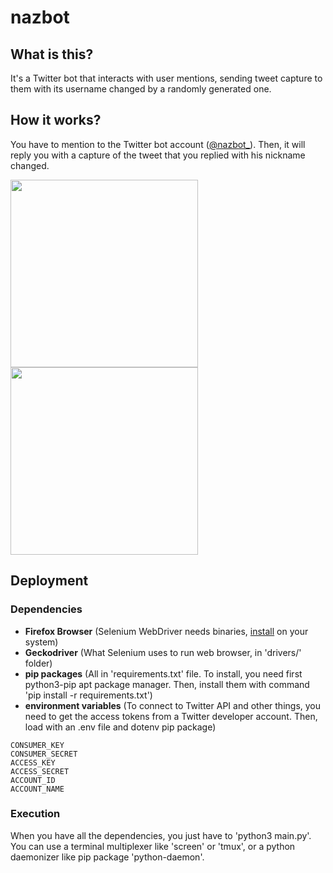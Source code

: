 # nazbot
## What is this?
It's a Twitter bot that interacts with user mentions, sending tweet capture to them with its username changed by a randomly generated one.

## How it works?
You have to mention to the Twitter bot account ([@nazbot_](https://twitter.com/nazbot_)). Then, it will reply you with a capture of the tweet that you replied with his nickname changed.

<img src="https://raw.githubusercontent.com/gitatmanu/nazbot/main/docs/howitworks_1.png" width="300" />
<img src="https://raw.githubusercontent.com/gitatmanu/nazbot/main/docs/howitworks_2.png" width="300" />


## Deployment
### Dependencies
- **Firefox Browser** (Selenium WebDriver needs binaries, [install](https://www.mozilla.org/es-ES/firefox/new/) on your system)
- **Geckodriver** (What Selenium uses to run web browser, in 'drivers/' folder)
- **pip packages** (All in 'requirements.txt' file. To install, you need first python3-pip apt package manager. Then, install them with command 'pip install -r requirements.txt')
- **environment variables** (To connect to Twitter API and other things, you need to get the access tokens from a Twitter developer account. Then, load with an .env file and dotenv pip package)
~~~
CONSUMER_KEY
CONSUMER_SECRET
ACCESS_KEY
ACCESS_SECRET
ACCOUNT_ID
ACCOUNT_NAME
~~~
### Execution
When you have all the dependencies, you just have to 'python3 main.py'. 
You can use a terminal multiplexer like 'screen' or 'tmux', or a python daemonizer like pip package 'python-daemon'.
